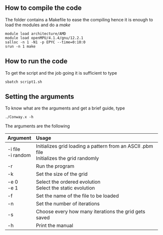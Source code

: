

## How to compile the code
The folder contains a Makefile to ease the compiling hence it is enough to load the modules and do a *make*

    module load architecture/AMD
    module load openMPU/4.1.4/gnu/12.2.1
    salloc -n 1 -N1 -p EPYC --time=0:10:0
    srun -n 1 make

## How to run the code
To get the script and the job going it is sufficient to type

    sbatch script1.sh

## Setting the arguments
To know what are the arguments and get a brief guide, type
   
    ./Conway.x -h
The arguments are the following

| Argument  | Usage  | 
| :------------ |:---------------| 
| -i file <br> -i random | Initializes grid loading a pattern from an ASCII .pbm file <br> Initializes the grid randomly |
| -r      | Run the program  |
| -k <number> | Set the size of the grid |
| -e 0 <br> -e 1 | Select the ordered evolution <br> Select the static evolution |
| -f <filename>| Set the name of the file to be loaded |
| -n <number>|Set the number of iterations|
| -s <number>|Choose every how many iterations the grid gets saved|
| -h|Print the manual|

